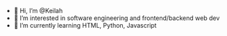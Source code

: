 - 👋 Hi, I’m @Keilah
- 👀 I’m interested in software engineering and frontend/backend web dev
- 🌱 I’m currently learning HTML, Python, Javascript
